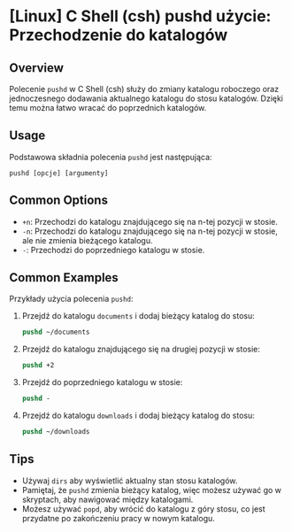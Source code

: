 # [Linux] C Shell (csh) pushd użycie: Przechodzenie do katalogów

## Overview
Polecenie `pushd` w C Shell (csh) służy do zmiany katalogu roboczego oraz jednoczesnego dodawania aktualnego katalogu do stosu katalogów. Dzięki temu można łatwo wracać do poprzednich katalogów.

## Usage
Podstawowa składnia polecenia `pushd` jest następująca:

```
pushd [opcje] [argumenty]
```

## Common Options
- `+n`: Przechodzi do katalogu znajdującego się na n-tej pozycji w stosie.
- `-n`: Przechodzi do katalogu znajdującego się na n-tej pozycji w stosie, ale nie zmienia bieżącego katalogu.
- `-`: Przechodzi do poprzedniego katalogu w stosie.

## Common Examples
Przykłady użycia polecenia `pushd`:

1. Przejdź do katalogu `documents` i dodaj bieżący katalog do stosu:
   ```csh
   pushd ~/documents
   ```

2. Przejdź do katalogu znajdującego się na drugiej pozycji w stosie:
   ```csh
   pushd +2
   ```

3. Przejdź do poprzedniego katalogu w stosie:
   ```csh
   pushd -
   ```

4. Przejdź do katalogu `downloads` i dodaj bieżący katalog do stosu:
   ```csh
   pushd ~/downloads
   ```

## Tips
- Używaj `dirs` aby wyświetlić aktualny stan stosu katalogów.
- Pamiętaj, że `pushd` zmienia bieżący katalog, więc możesz używać go w skryptach, aby nawigować między katalogami.
- Możesz używać `popd`, aby wrócić do katalogu z góry stosu, co jest przydatne po zakończeniu pracy w nowym katalogu.